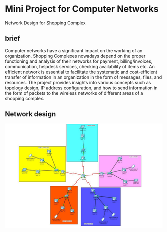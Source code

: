 
# Mini Project for Computer Networks
Network Design for Shopping Complex

## brief
Computer networks have a significant impact on the working of an organization.
Shopping Complexes nowadays depend on the proper functioning and analysis of
their networks for payment, billing/invoices, communication, helpdesk services,
checking availability of items etc. An efficient network is essential to facilitate the
systematic and cost-efficient transfer of information in an organization in the
form of messages, files, and resources. The project provides insights into various
concepts such as topology design, IP address configuration, and how to send
information in the form of packets to the wireless networks of different areas of a
shopping complex.

## Network design

![](https://github.com/tanmaychk/Computer-network-project/blob/09290519ddfc466f01ecce9d4a8a10ebeef5c2c7/network%20design.PNG)
